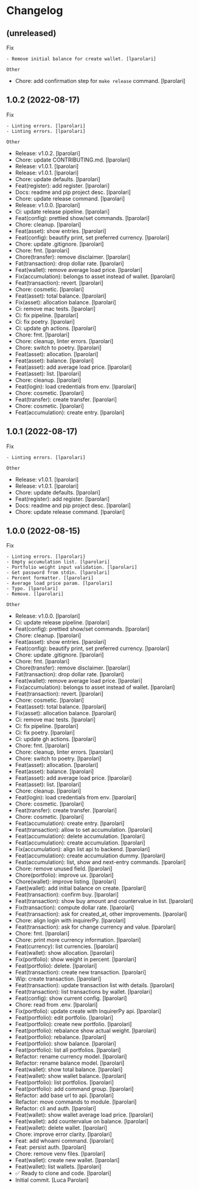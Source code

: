 Changelog
=========


(unreleased)
------------

Fix
~~~
- Remove initial balance for create wallet. [lparolari]

Other
~~~~~
- Chore: add confirmation step for `make release` command. [lparolari]


1.0.2 (2022-08-17)
------------------

Fix
~~~
- Linting errors. [lparolari]
- Linting errors. [lparolari]

Other
~~~~~
- Release: v1.0.2. [lparolari]
- Chore: update CONTRIBUTING.md. [lparolari]
- Release: v1.0.1. [lparolari]
- Release: v1.0.1. [lparolari]
- Chore: update defaults. [lparolari]
- Feat(register): add register. [lparolari]
- Docs: readme and pip project desc. [lparolari]
- Chore: update release command. [lparolari]
- Release: v1.0.0. [lparolari]
- Ci: update release pipeline. [lparolari]
- Feat(config): prettied show/set commands. [lparolari]
- Chore: cleanup. [lparolari]
- Feat(asset): show entries. [lparolari]
- Feat(config): beautify print, set preferred currency. [lparolari]
- Chore: update .gitignore. [lparolari]
- Chore: fmt. [lparolari]
- Chore(transfer): remove disclaimer. [lparolari]
- Fat(transaction): drop dollar rate. [lparolari]
- Feat(wallet): remove average load price. [lparolari]
- Fix(accumulation): belongs to asset instead of wallet. [lparolari]
- Feat(transaction): revert. [lparolari]
- Chore: cosmetic. [lparolari]
- Feat(asset): total balance. [lparolari]
- Fix(asset): allocation balance. [lparolari]
- Ci: remove mac tests. [lparolari]
- Ci: fix pipeline. [lparolari]
- Ci: fix poetry. [lparolari]
- Ci: update gh actions. [lparolari]
- Chore: fmt. [lparolari]
- Chore: cleanup, linter errors. [lparolari]
- Chore: switch to poetry. [lparolari]
- Feat(asset): allocation. [lparolari]
- Feat(asset): balance. [lparolari]
- Feat(asset): add average load price. [lparolari]
- Feat(asset): list. [lparolari]
- Chore: cleanup. [lparolari]
- Feat(login): load credentials from env. [lparolari]
- Chore: cosmetic. [lparolari]
- Feat(transfer): create transfer. [lparolari]
- Chore: cosmetic. [lparolari]
- Feat(accumulation): create entry. [lparolari]


1.0.1 (2022-08-17)
------------------

Fix
~~~
- Linting errors. [lparolari]

Other
~~~~~
- Release: v1.0.1. [lparolari]
- Release: v1.0.1. [lparolari]
- Chore: update defaults. [lparolari]
- Feat(register): add register. [lparolari]
- Docs: readme and pip project desc. [lparolari]
- Chore: update release command. [lparolari]


1.0.0 (2022-08-15)
------------------

Fix
~~~
- Linting errors. [lparolari]
- Empty accumulation list. [lparolari]
- Portfolio weight input validation. [lparolari]
- Get password from stdin. [lparolari]
- Percent formatter. [lparolari]
- Average load price param. [lparolari]
- Typo. [lparolari]
- Remove. [lparolari]

Other
~~~~~
- Release: v1.0.0. [lparolari]
- Ci: update release pipeline. [lparolari]
- Feat(config): prettied show/set commands. [lparolari]
- Chore: cleanup. [lparolari]
- Feat(asset): show entries. [lparolari]
- Feat(config): beautify print, set preferred currency. [lparolari]
- Chore: update .gitignore. [lparolari]
- Chore: fmt. [lparolari]
- Chore(transfer): remove disclaimer. [lparolari]
- Fat(transaction): drop dollar rate. [lparolari]
- Feat(wallet): remove average load price. [lparolari]
- Fix(accumulation): belongs to asset instead of wallet. [lparolari]
- Feat(transaction): revert. [lparolari]
- Chore: cosmetic. [lparolari]
- Feat(asset): total balance. [lparolari]
- Fix(asset): allocation balance. [lparolari]
- Ci: remove mac tests. [lparolari]
- Ci: fix pipeline. [lparolari]
- Ci: fix poetry. [lparolari]
- Ci: update gh actions. [lparolari]
- Chore: fmt. [lparolari]
- Chore: cleanup, linter errors. [lparolari]
- Chore: switch to poetry. [lparolari]
- Feat(asset): allocation. [lparolari]
- Feat(asset): balance. [lparolari]
- Feat(asset): add average load price. [lparolari]
- Feat(asset): list. [lparolari]
- Chore: cleanup. [lparolari]
- Feat(login): load credentials from env. [lparolari]
- Chore: cosmetic. [lparolari]
- Feat(transfer): create transfer. [lparolari]
- Chore: cosmetic. [lparolari]
- Feat(accumulation): create entry. [lparolari]
- Feat(transaction): allow to set accumulation. [lparolari]
- Feat(accumulation): delete accumulation. [lparolari]
- Feat(accumulation): create accumulation. [lparolari]
- Fix(accumulation): align list api to backend. [lparolari]
- Feat(accumulation): create accumulation dummy. [lparolari]
- Feat(accumulation): list, show and next-entry commands. [lparolari]
- Chore: remove unused field. [lparolari]
- Chore(portfolio): improve ux. [lparolari]
- Chore(wallet): improve listing. [lparolari]
- Faet(wallet): add initial balance on create. [lparolari]
- Feat(transaction): confirm buy. [lparolari]
- Feat(transaction): show buy amount and countervalue in list.
  [lparolari]
- Fix(transaction): compute dollar rate. [lparolari]
- Feat(transaction): ask for created_at, other improvements. [lparolari]
- Chore: align login with inquirerPy. [lparolari]
- Feat(transaction): ask for change currency and value. [lparolari]
- Chore: fmt. [lparolari]
- Chore: print more currency information. [lparolari]
- Feat(currency): list currencies. [lparolari]
- Feat(wallet): show allocation. [lparolari]
- Fix(portfolio): show weight in percent. [lparolari]
- Feat(portfolio): delete. [lparolari]
- Feat(transaction): create new transaction. [lparolari]
- Wip: create transaction. [lparolari]
- Feat(transaction): update transaction list with details. [lparolari]
- Feat(transaction): list transactions by wallet. [lparolari]
- Feat(config): show current config. [lparolari]
- Chore: read  from .env. [lparolari]
- Fix(portfolio): update create with InquirerPy api. [lparolari]
- Feat(portfolio): edit portfolio. [lparolari]
- Feat(portfolio): create new portfolio. [lparolari]
- Feat(portfolio): rebalance show actual weight. [lparolari]
- Feat(portfolio): rebalance. [lparolari]
- Feat(portfolio): show balance. [lparolari]
- Feat(portfolio): list all portfolios. [lparolari]
- Refactor: rename currency model. [lparolari]
- Refactor: rename balance model. [lparolari]
- Feat(wallet): show total balance. [lparolari]
- Feat(wallet): show wallet balance. [lparolari]
- Feat(portfolio): list portfolios. [lparolari]
- Feat(portfolio): add command group. [lparolari]
- Refactor: add base url to api. [lparolari]
- Refactor: move commands to module. [lparolari]
- Refactor: cli and auth. [lparolari]
- Feat(wallet): show wallet average load price. [lparolari]
- Feat(wallet): add countervalue on balance. [lparolari]
- Feat(wallet): delete wallet. [lparolari]
- Chore: improve error clarity. [lparolari]
- Feat: add whoami command. [lparolari]
- Feat: persist auth. [lparolari]
- Chore: remove venv files. [lparolari]
- Feat(wallet): create new wallet. [lparolari]
- Feat(wallet): list wallets. [lparolari]
- ✅ Ready to clone and code. [lparolari]
- Initial commit. [Luca Parolari]


